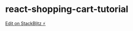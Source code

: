 # react-shopping-cart-tutorial

[Edit on StackBlitz ⚡️](https://stackblitz.com/edit/react-shopping-cart-tutorial)